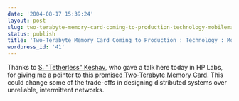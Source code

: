 ```yaml
---
date: '2004-08-17 15:39:24'
layout: post
slug: two-terabyte-memory-card-coming-to-production-technology-mobilemag
status: publish
title: 'Two-Terabyte Memory Card Coming to Production : Technology : MobileMag'
wordpress_id: '41'
---
```


Thanks to [S. "Tetherless" Keshav](http://mindstream.watsmore.net/keshav/main.html), who gave a talk here today in HP Labs, for giving me a pointer to [this promised Two-Terabyte Memory Card](http://www.mobilemag.com/content/100/102/C3080/).  This could change some of the trade-offs in designing distributed systems over unreliable, intermittent networks.


